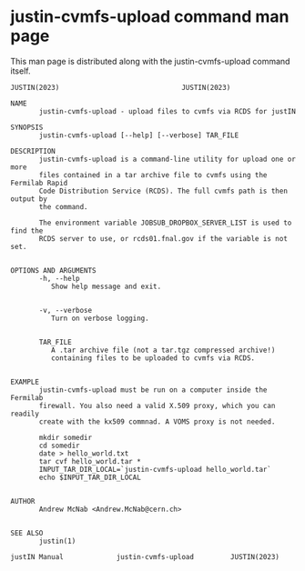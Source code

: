 # justin-cvmfs-upload command man page
This man page is distributed along with the 
justin-cvmfs-upload command itself.

    JUSTIN(2023)							  JUSTIN(2023)
    
    NAME
           justin-cvmfs-upload - upload files to cvmfs via RCDS for justIN
    
    SYNOPSIS
           justin-cvmfs-upload [--help] [--verbose] TAR_FILE
    
    DESCRIPTION
           justin-cvmfs-upload is a command-line utility for upload one or more
           files contained in a tar archive file to cvmfs using the Fermilab Rapid
           Code Distribution Service (RCDS). The full cvmfs path is then output by
           the command.
    
           The environment variable JOBSUB_DROPBOX_SERVER_LIST is used to find the
           RCDS server to use, or rcds01.fnal.gov if the variable is not set.
    
    
    OPTIONS AND ARGUMENTS
           -h, --help
    	      Show help message and exit.
    
    
           -v, --verbose
    	      Turn on verbose logging.
    
    
           TAR_FILE
    	      A .tar archive file (not a tar.tgz compressed archive!)
    	      containing files to be uploaded to cvmfs via RCDS.
    
    
    EXAMPLE
           justin-cvmfs-upload must be run on a computer inside the Fermilab
           firewall. You also need a valid X.509 proxy, which you can readily
           create with the kx509 commnad. A VOMS proxy is not needed.
    
           mkdir somedir
           cd somedir
           date > hello_world.txt
           tar cvf hello_world.tar *
           INPUT_TAR_DIR_LOCAL=`justin-cvmfs-upload hello_world.tar`
           echo $INPUT_TAR_DIR_LOCAL
    
    
    AUTHOR
           Andrew McNab <Andrew.McNab@cern.ch>
    
    
    SEE ALSO
           justin(1)
    
    justIN Manual		      justin-cvmfs-upload		  JUSTIN(2023)
